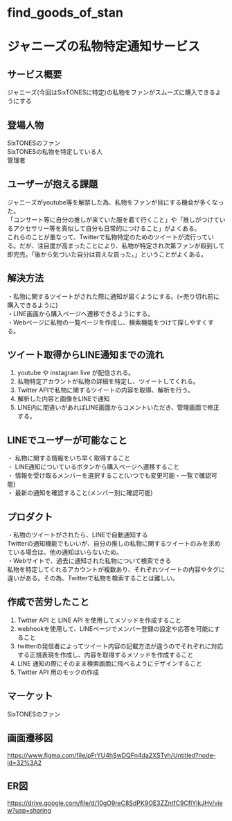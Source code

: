 # find_goods_of_stan
# ジャニーズの私物特定通知サービス

## サービス概要
ジャニーズ(今回はSixTONESに特定)の私物をファンがスムーズに購入できるようにする

## 登場人物
SixTONESのファン  
SixTONESの私物を特定している人  
管理者  

## ユーザーが抱える課題
ジャニーズがyoutube等を解禁した為、私物をファンが目にする機会が多くなった。  
「コンサート等に自分の推しが来ていた服を着て行くこと」や「推しがつけているアクセサリー等を真似して自分も日常的につけること」がよくある。  
これらのことが重なって、Twitterで私物特定のためのツイートが流行っている。だが、注目度が高まったことにより、私物が特定され次第ファンが殺到して即完売。「後から気づいた自分は買えな買った。」ということがよくある。

## 解決方法
・私物に関するツイートがされた際に通知が届くようにする。(=売り切れ前に購入できるように)  
・LINE画面から購入ページへ遷移できるようにする。  
・Webページに私物の一覧ページを作成し、検索機能をつけて探しやすくする。  

## ツイート取得からLINE通知までの流れ
1. youtube や instagram live が配信される。
2. 私物特定アカウントが私物の詳細を特定し、ツイートしてくれる。
3. Twitter APIで私物に関するツイートの内容を取得、解析を行う。
4. 解析した内容と画像をLINEで通知
5. LINE内に間違いがあればLINE画面からコメントいただき、管理画面で修正する。

## LINEでユーザーが可能なこと
・ 私物に関する情報をいち早く取得すること  
・ LINE通知についているボタンから購入ページへ遷移すること  
・ 情報を受け取るメンバーを選択すること(いつでも変更可能・一覧で確認可能)  
・ 最新の通知を確認すること(メンバー別に確認可能)  

## プロダクト
・私物のツイートがされたら、LINEで自動通知する  
Twitterの通知機能でもいいが、自分の推しの私物に関するツイートのみを求めている場合は、他の通知はいらないため。  
・Webサイトで、過去に通知された私物について検索できる  
私物を特定してくれるアカウントが複数あり、それぞれツイートの内容やタグに違いがある。その為、Twitterで私物を検索することは難しい。  

## 作成で苦労したこと
1. Twitter API と LINE API を使用してメソッドを作成すること
2. webhookを使用して、LINEページでメンバー登録の設定や応答を可能にすること
3. twitterの発信者によってツイート内容の記載方法が違うのでそれぞれに対応する正規表現を作成し、内容を取得するメソッドを作成すること
4. LINE 通知の際にそのまま検索画面に飛べるようにデザインすること
5. Twitter API 用のモックの作成

## マーケット
SixTONESのファン

## 画面遷移図
https://www.figma.com/file/pFrYU4hSwDQFn4da2XSTyh/Untitled?node-id=32%3A2

## ER図
https://drive.google.com/file/d/10gO9reC8SdPK9OE3ZZntfC9CflYIkJHv/view?usp=sharing